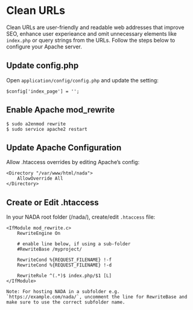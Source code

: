 # Clean URLs

Clean URLs are user-friendly and readable web addresses that improve SEO, enhance user experieance and omit unnecessary elements like `index.php` or query strings from the URLs. Follow the steps below to configure your Apache server.


## Update config.php

Open `application/config/config.php` and update the setting:


```
$config['index_page'] = '';
```


## Enable Apache mod_rewrite

```
$ sudo a2enmod rewrite
$ sudo service apache2 restart
```

## Update Apache Configuration

Allow .htaccess overrides by editing Apache’s config:

```
<Directory "/var/www/html/nada">
    AllowOverride All
</Directory>
```


## Create or Edit .htaccess

In your NADA root folder (/nada/), create/edit `.htaccess` file:


```
<IfModule mod_rewrite.c>
    RewriteEngine On
    
    # enable line below, if using a sub-folder 
    #RewriteBase /myproject/

    RewriteCond %{REQUEST_FILENAME} !-f
    RewriteCond %{REQUEST_FILENAME} !-d

    RewriteRule ^(.*)$ index.php/$1 [L]
</IfModule>
```

```note
Note: For hosting NADA in a subfolder e.g. `https://example.com/nada/`, uncomment the line for RewriteBase and make sure to use the correct subfolder name.
```